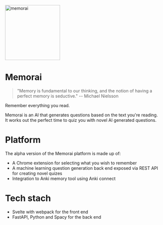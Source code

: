 
 <img src="https://github.com/humanloop/memorai/raw/master/webpack-extension/src/icon-128.png" width="180" alt="memorai"> 

# Memorai

> "Memory is fundamental to our thinking, and the notion of having a perfect memory is seductive." -- Michael Nielsson

Remember everything you read.

Memorai is an AI that generates questions based on the text you're reading. It works out the perfect time to quiz you with novel AI generated questions.

# Platform
The alpha version of the Memorai platform is made up of:
 * A Chrome extension for selecting what you wish to remember
 * A machine learning question generation back end exposed via REST API for creating novel quizes 
 * Integration to Anki memory tool using Anki connect

# Tech stach
 - Svelte with webpack for the front end
 - FastAPI, Python and Spacy for the back end
